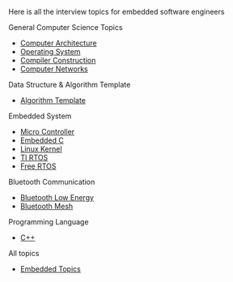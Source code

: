 Here is all the interview topics for embedded software engineers

General Computer Science Topics
- [Computer Architecture](./Computer_Architecture.md)
- [Operating System](./Operating_System.md)
- [Compiler Construction](./Compiler_Construction.md)
- [Computer Networks](./Computer_Networks.md)

Data Structure & Algorithm Template
- [Algorithm Template](./algorithm_temp.md)

Embedded System
- [Micro Controller](./Micro_Controller.md)
- [Embedded C](./Embedded_C.md)
- [Linux Kernel](./Linux_Kernel.md)
- [TI RTOS](./TI_RTOS.md)
- [Free RTOS](./FreeRTOS.md)

Bluetooth Communication
- [Bluetooth Low Energy](./Bluetooth_Low_Energy.md)
- [Bluetooth Mesh](./Bluetooth_Mesh.md)

Programming Language
- [C++](./Cplusplus.md) 


All topics
- [Embedded Topics](./EmbeddedTopics.md)